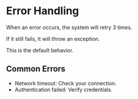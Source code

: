 # Error Handling

When an error occurs, the system will retry 3 times.

If it still fails, it will throw an exception.

This is the default behavior.

## Common Errors

- Network timeout: Check your connection.
- Authentication failed: Verify credentials.
